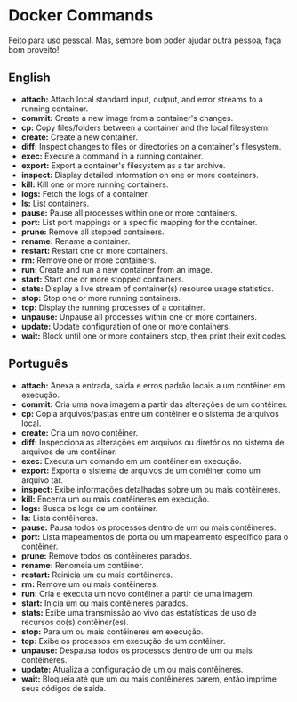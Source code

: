 # Docker Commands

Feito para uso pessoal. Mas, sempre bom poder ajudar outra pessoa, faça bom proveito!

## English

- **attach:** Attach local standard input, output, and error streams to a running container.
- **commit:** Create a new image from a container's changes.
- **cp:** Copy files/folders between a container and the local filesystem.
- **create:** Create a new container.
- **diff:** Inspect changes to files or directories on a container's filesystem.
- **exec:** Execute a command in a running container.
- **export:** Export a container's filesystem as a tar archive.
- **inspect:** Display detailed information on one or more containers.
- **kill:** Kill one or more running containers.
- **logs:** Fetch the logs of a container.
- **ls:** List containers.
- **pause:** Pause all processes within one or more containers.
- **port:** List port mappings or a specific mapping for the container.
- **prune:** Remove all stopped containers.
- **rename:** Rename a container.
- **restart:** Restart one or more containers.
- **rm:** Remove one or more containers.
- **run:** Create and run a new container from an image.
- **start:** Start one or more stopped containers.
- **stats:** Display a live stream of container(s) resource usage statistics.
- **stop:** Stop one or more running containers.
- **top:** Display the running processes of a container.
- **unpause:** Unpause all processes within one or more containers.
- **update:** Update configuration of one or more containers.
- **wait:** Block until one or more containers stop, then print their exit codes.

## Português

- **attach:** Anexa a entrada, saída e erros padrão locais a um contêiner em execução.
- **commit:** Cria uma nova imagem a partir das alterações de um contêiner.
- **cp:** Copia arquivos/pastas entre um contêiner e o sistema de arquivos local.
- **create:** Cria um novo contêiner.
- **diff:** Inspecciona as alterações em arquivos ou diretórios no sistema de arquivos de um contêiner.
- **exec:** Executa um comando em um contêiner em execução.
- **export:** Exporta o sistema de arquivos de um contêiner como um arquivo tar.
- **inspect:** Exibe informações detalhadas sobre um ou mais contêineres.
- **kill:** Encerra um ou mais contêineres em execução.
- **logs:** Busca os logs de um contêiner.
- **ls:** Lista contêineres.
- **pause:** Pausa todos os processos dentro de um ou mais contêineres.
- **port:** Lista mapeamentos de porta ou um mapeamento específico para o contêiner.
- **prune:** Remove todos os contêineres parados.
- **rename:** Renomeia um contêiner.
- **restart:** Reinicia um ou mais contêineres.
- **rm:** Remove um ou mais contêineres.
- **run:** Cria e executa um novo contêiner a partir de uma imagem.
- **start:** Inicia um ou mais contêineres parados.
- **stats:** Exibe uma transmissão ao vivo das estatísticas de uso de recursos do(s) contêiner(es).
- **stop:** Para um ou mais contêineres em execução.
- **top:** Exibe os processos em execução de um contêiner.
- **unpause:** Despausa todos os processos dentro de um ou mais contêineres.
- **update:** Atualiza a configuração de um ou mais contêineres.
- **wait:** Bloqueia até que um ou mais contêineres parem, então imprime seus códigos de saída.
